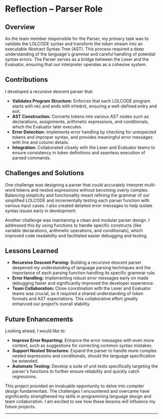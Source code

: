 # Reflection – Parser Role

## Overview

As the team member responsible for the Parser, my primary task was to validate the LOLCODE syntax and transform the token stream into an executable Abstract Syntax Tree (AST). This process required a deep understanding of the language's grammar and careful handling of potential syntax errors. The Parser serves as a bridge between the Lexer and the Evaluator, ensuring that our interpreter operates as a cohesive system.

## Contributions

I developed a recursive descent parser that:
- **Validates Program Structure:** Enforces that each LOLCODE program starts with `HAI` and ends with `KTHXBYE`, ensuring a well-defined entry and exit.
- **AST Construction:** Converts tokens into various AST nodes such as declarations, assignments, arithmetic expressions, and conditionals, which the Evaluator later executes.
- **Error Detection:** Implements error handling by checking for unexpected tokens and improper syntax, and provides meaningful error messages with line and column details.
- **Integration:** Collaborated closely with the Lexer and Evaluator teams to ensure consistency in token definitions and seamless execution of parsed commands.

## Challenges and Solutions

One challenge was designing a parser that could accurately interpret multi-word tokens and nested expressions without becoming overly complex. Balancing simplicity and functionality meant refining the grammar of our simplified LOLCODE and incrementally testing each parser function with various input cases. I also created detailed error messages to help isolate syntax issues early in development.

Another challenge was maintaining a clean and modular parser design. I addressed this by using functions to handle specific constructs (like variable declarations, arithmetic operations, and conditionals), which improved code readability and facilitated easier debugging and testing.

## Lessons Learned

- **Recursive Descent Parsing:** Building a recursive descent parser deepened my understanding of language parsing techniques and the importance of each parsing function handling its specific grammar rule.
- **Error Handling:** Implementing robust error messages early on made debugging faster and significantly improved the developer experience.
- **Team Collaboration:** Close coordination with the Lexer and Evaluator teams was crucial, as it required a shared understanding of token formats and AST expectations. This collaborative effort greatly enhanced our project’s overall stability.

## Future Enhancements

Looking ahead, I would like to:
- **Improve Error Reporting:** Enhance the error messages with even more context, such as suggestions for correcting common syntax mistakes.
- **Support Nested Structures:** Expand the parser to handle more complex nested expressions and conditionals, should the language specification be extended.
- **Automate Testing:** Develop a suite of unit tests specifically targeting the parser's functions to further ensure reliability and quickly catch regressions.

This project provided an invaluable opportunity to delve into compiler design fundamentals. The challenges I encountered and overcame have significantly strengthened my skills in programming language design and team collaboration. I am excited to see how these lessons will influence my future projects.

---
